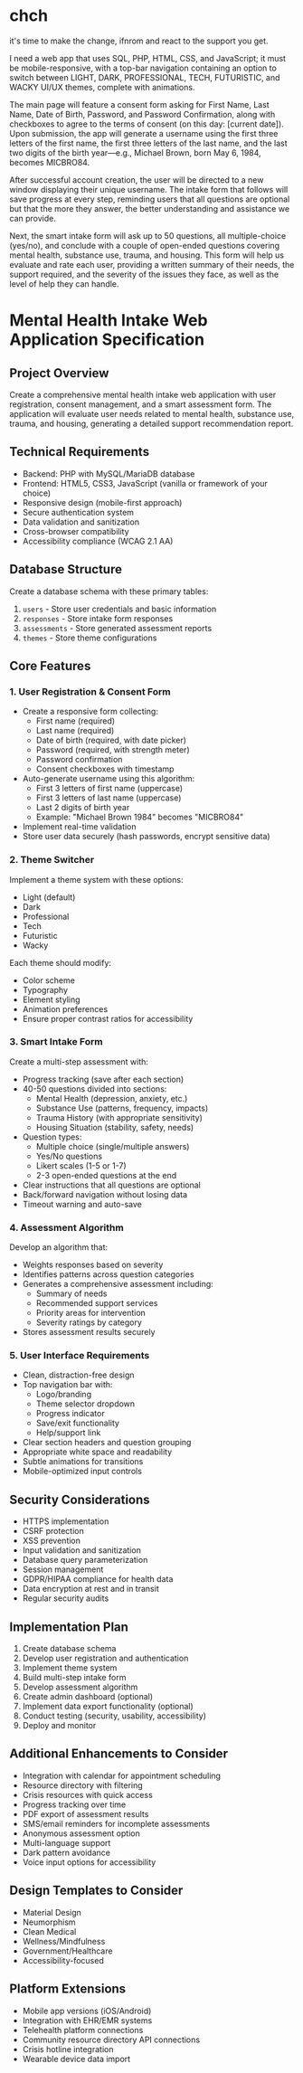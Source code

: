 # chch
it's time to make the change,  ifnrom and react to the support you get.

I need a web app that uses SQL, PHP, HTML, CSS, and JavaScript; it must be mobile-responsive, with a top-bar navigation containing an option to switch between LIGHT, DARK, PROFESSIONAL, TECH, FUTURISTIC, and WACKY UI/UX themes, complete with animations.

The main page will feature a consent form asking for First Name, Last Name, Date of Birth, Password, and Password Confirmation, along with checkboxes to agree to the terms of consent (on this day: [current date]). Upon submission, the app will generate a username using the first three letters of the first name, the first three letters of the last name, and the last two digits of the birth year—e.g., Michael Brown, born May 6, 1984, becomes MICBRO84.

After successful account creation, the user will be directed to a new window displaying their unique username. The intake form that follows will save progress at every step, reminding users that all questions are optional but that the more they answer, the better understanding and assistance we can provide.

Next, the smart intake form will ask up to 50 questions, all multiple-choice (yes/no), and conclude with a couple of open-ended questions covering mental health, substance use, trauma, and housing. This form will help us evaluate and rate each user, providing a written summary of their needs, the support required, and the severity of the issues they face, as well as the level of help they can handle.




# Mental Health Intake Web Application Specification

## Project Overview
Create a comprehensive mental health intake web application with user registration, consent management, and a smart assessment form. The application will evaluate user needs related to mental health, substance use, trauma, and housing, generating a detailed support recommendation report.

## Technical Requirements
- Backend: PHP with MySQL/MariaDB database
- Frontend: HTML5, CSS3, JavaScript (vanilla or framework of your choice)
- Responsive design (mobile-first approach)
- Secure authentication system
- Data validation and sanitization
- Cross-browser compatibility
- Accessibility compliance (WCAG 2.1 AA)

## Database Structure
Create a database schema with these primary tables:
1. `users` - Store user credentials and basic information
2. `responses` - Store intake form responses
3. `assessments` - Store generated assessment reports
4. `themes` - Store theme configurations

## Core Features

### 1. User Registration & Consent Form
- Create a responsive form collecting:
  - First name (required)
  - Last name (required)
  - Date of birth (required, with date picker)
  - Password (required, with strength meter)
  - Password confirmation
  - Consent checkboxes with timestamp
- Auto-generate username using this algorithm:
  - First 3 letters of first name (uppercase)
  - First 3 letters of last name (uppercase)
  - Last 2 digits of birth year
  - Example: "Michael Brown 1984" becomes "MICBRO84"
- Implement real-time validation
- Store user data securely (hash passwords, encrypt sensitive data)

### 2. Theme Switcher
Implement a theme system with these options:
- Light (default)
- Dark
- Professional
- Tech
- Futuristic
- Wacky

Each theme should modify:
- Color scheme
- Typography
- Element styling
- Animation preferences
- Ensure proper contrast ratios for accessibility

### 3. Smart Intake Form
Create a multi-step assessment with:
- Progress tracking (save after each section)
- 40-50 questions divided into sections:
  - Mental Health (depression, anxiety, etc.)
  - Substance Use (patterns, frequency, impacts)
  - Trauma History (with appropriate sensitivity)
  - Housing Situation (stability, safety, needs)
- Question types:
  - Multiple choice (single/multiple answers)
  - Yes/No questions
  - Likert scales (1-5 or 1-7)
  - 2-3 open-ended questions at the end
- Clear instructions that all questions are optional
- Back/forward navigation without losing data
- Timeout warning and auto-save

### 4. Assessment Algorithm
Develop an algorithm that:
- Weights responses based on severity
- Identifies patterns across question categories
- Generates a comprehensive assessment including:
  - Summary of needs
  - Recommended support services
  - Priority areas for intervention
  - Severity ratings by category
- Stores assessment results securely

### 5. User Interface Requirements
- Clean, distraction-free design
- Top navigation bar with:
  - Logo/branding
  - Theme selector dropdown
  - Progress indicator
  - Save/exit functionality
  - Help/support link
- Clear section headers and question grouping
- Appropriate white space and readability
- Subtle animations for transitions
- Mobile-optimized input controls

## Security Considerations
- HTTPS implementation
- CSRF protection
- XSS prevention
- Input validation and sanitization
- Database query parameterization
- Session management
- GDPR/HIPAA compliance for health data
- Data encryption at rest and in transit
- Regular security audits

## Implementation Plan
1. Create database schema
2. Develop user registration and authentication
3. Implement theme system
4. Build multi-step intake form
5. Develop assessment algorithm
6. Create admin dashboard (optional)
7. Implement data export functionality (optional)
8. Conduct testing (security, usability, accessibility)
9. Deploy and monitor

## Additional Enhancements to Consider
- Integration with calendar for appointment scheduling
- Resource directory with filtering
- Crisis resources with quick access
- Progress tracking over time
- PDF export of assessment results
- SMS/email reminders for incomplete assessments
- Anonymous assessment option
- Multi-language support
- Dark pattern avoidance
- Voice input options for accessibility

## Design Templates to Consider
- Material Design
- Neumorphism
- Clean Medical
- Wellness/Mindfulness
- Government/Healthcare
- Accessibility-focused

## Platform Extensions
- Mobile app versions (iOS/Android)
- Integration with EHR/EMR systems
- Telehealth platform connections
- Community resource directory API connections
- Crisis hotline integration
- Wearable device data import
